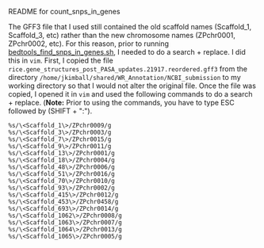 README for count_snps_in_genes

The GFF3 file that I used still contained the old scaffold names (Scaffold_1, Scaffold_3, etc) rather than the new chromosome names (ZPchr0001, ZPchr0002, etc). For this reason, prior to running [bedtools_find_snps_in_genes.sh](bedtools_find_snps_in_genes.sh), I needed to do a search + replace. I did this in ```vim```. First, I copied the file ```rice.gene_structures_post_PASA_updates.21917.reordered.gff3``` from the directory ```/home/jkimball/shared/WR_Annotation/NCBI_submission``` to my working directory so that I would not alter the original file. Once the file was copied, I opened it in ```vim``` and used the following commands to do a search + replace. (**Note:** Prior to using the commands, you have to type ESC followed by (SHIFT + ":").

```%s/\<Scaffold_1\>/ZPchr0009/g```<br>
```%s/\<Scaffold_3\>/ZPchr0003/g```<br>
```%s/\<Scaffold_7\>/ZPchr0015/g```<br>
```%s/\<Scaffold_9\>/ZPchr0011/g```<br>
```%s/\<Scaffold_13\>/ZPchr0001/g```<br>
```%s/\<Scaffold_18\>/ZPchr0004/g```<br>
```%s/\<Scaffold_48\>/ZPchr0006/g```<br>
```%s/\<Scaffold_51\>/ZPchr0016/g```<br>
```%s/\<Scaffold_70\>/ZPchr0010/g```<br>
```%s/\<Scaffold_93\>/ZPchr0002/g```<br>
```%s/\<Scaffold_415\>/ZPchr0012/g```<br>
```%s/\<Scaffold_453\>/ZPchr0458/g```<br>
```%s/\<Scaffold_693\>/ZPchr0014/g```<br>
```%s/\<Scaffold_1062\>/ZPchr0008/g```<br>
```%s/\<Scaffold_1063\>/ZPchr0007/g```<br>
```%s/\<Scaffold_1064\>/ZPchr0013/g```<br>
```%s/\<Scaffold_1065\>/ZPchr0005/g```<br>
